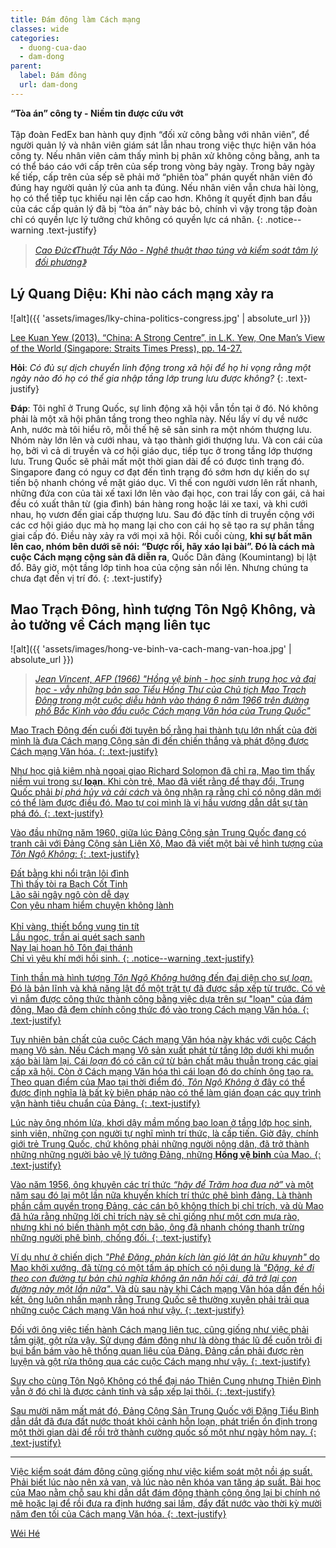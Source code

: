 ```yaml
---
title: Đám đông làm Cách mạng
classes: wide
categories:
  - duong-cua-dao
  - dam-dong
parent:
  label: Đám đông
  url: dam-dong
---
```


**“Tòa án” công ty - Niềm tin được cứu vớt**\
 \
Tập đoàn FedEx ban hành quy định “đối xử công bằng với nhân viên”, để người quản lý và nhân viên giám sát lẫn nhau trong việc thực hiện văn hóa công ty. Nếu nhân viên cảm thấy mình bị phân xử không công bằng, anh ta có thể báo cáo với cấp trên của sếp trong vòng bảy ngày. Trong bảy ngày kế tiếp, cấp trên của sếp sẽ phải mở “phiên tòa” phán quyết nhân viên đó đúng hay người quản lý của anh ta đúng. Nếu nhân viên vẫn chưa hài lòng, họ có thể tiếp tục khiếu nại lên cấp cao hơn. Không ít quyết định ban đầu của các cấp quản lý đã bị “tòa án” này bác bỏ, chính vì vậy trong tập đoàn chỉ có quyền lực lý tưởng chứ không có quyền lực cá nhân.
{: .notice--warning .text-justify}

> <cite><a target="_blank" href="https://www.alphabooks.vn/thuat-tay-nao">
Cao Đức《Thuật Tẩy Não - Nghê thuật thao túng và kiểm soát tâm lý đối phương》
</a></cite>


## Lý Quang Diệu: Khi nào cách mạng xảy ra
![alt]({{ 'assets/images/lky-china-politics-congress.jpg' | absolute_url }})
> <cite>
<a target="_blank" href="https://nghiencuuquocte.org/2014/09/03/ly-quang-dieu-viet-ve-chinh-tri-trung-quoc/">
Lee Kuan Yew (2013). “China: A Strong Centre”, in L.K. Yew, One Man’s View of the World (Singapore: Straits Times Press), pp. 14-27.
</a>

**Hỏi**: *Có đủ sự dịch chuyển linh động trong xã hội để họ hi vọng rằng một ngày nào đó họ có thể gia nhập tầng lớp trung lưu được không?*
{: .text-justify}

**Đáp**: Tôi nghĩ ở Trung Quốc, sự linh động xã hội vẫn tồn tại ở đó. Nó không phải là một xã hội phân tầng trong theo nghĩa này. Nếu lấy ví dụ về nước Anh, nước mà tôi hiểu rõ, mỗi thế hệ sẽ sản sinh ra một nhóm thượng lưu. Nhóm này lớn lên và cưới nhau, và tạo thành giới thượng lưu. Và con cái của họ, bởi vì cả di truyền và cơ hội giáo dục, tiếp tục ở trong tầng lớp thượng lưu. Trung Quốc sẽ phải mất một thời gian dài để có được tình trạng đó. Singapore đang có nguy cơ đạt đến tình trạng đó sớm hơn dự kiến do sự tiến bộ nhanh chóng về mặt giáo dục. Vì thế con người vươn lên rất nhanh, những đứa con của tài xế taxi lớn lên vào đại học, con trai lấy con gái, cả hai đều có xuất thân từ (gia đình) bán hàng rong hoặc lái xe taxi, và khi cưới nhau, họ vươn đến giai cấp thượng lưu. Sau đó đặc tính di truyền cộng với các cơ hội giáo dục mà họ mang lại cho con cái họ sẽ tạo ra sự phân tầng giai cấp đó. Điều này xảy ra với mọi xã hội. Rồi cuối cùng, **khi sự bất mãn lên cao, nhóm bên dưới sẽ nói: “Được rồi, hãy xáo lại bài”. Đó là cách mà cuộc Cách mạng cộng sản đã diễn ra**, Quốc Dân đảng (Koumintang) bị lật đổ. Bây giờ, một tầng lớp tinh hoa của cộng sản nổi lên. Nhưng chúng ta chưa đạt đến vị trí đó.
{: .text-justify}


## Mao Trạch Đông, hình tượng Tôn Ngộ Không, và ảo tưởng về Cách mạng liên tục

![alt]({{ 'assets/images/hong-ve-binh-va-cach-mang-van-hoa.jpg' | absolute_url }})
> <cite><a target="_blank" href="https://www.gettyimages.com/detail/news-photo/red-guards-high-school-and-university-students-waving-news-photo/491970614">
Jean Vincent, AFP (1966) "Hồng vệ binh - học sinh trung học và đại học - vẫy những bản sao Tiểu Hồng Thư của Chủ tịch Mao Trạch Đông trong một cuộc diễu hành vào tháng 6 năm 1966 trên đường phố Bắc Kinh vào đầu cuộc Cách mạng Văn hóa của Trung Quốc"

Mao Trạch Đông đến cuối đời tuyên bố rằng hai thành tựu lớn nhất của đời mình là đưa Cách mạng Cộng sản đi đến chiến thắng và phát động được Cách mạng Văn hóa.
{: .text-justify}

Như học giả kiêm nhà ngoại giao Richard Solomon đã chỉ ra, Mao tìm thấy niềm vui trong sự **loạn**. Khi còn trẻ, Mao đã viết rằng để thay đổi, Trung Quốc phải *bị phá hủy và cải cách* và ông nhận ra rằng chỉ có nông dân mới có thể làm được điều đó. Mao tự coi mình là vị hầu vương dẫn dắt sự tàn phá đó.
{: .text-justify}

Vào đầu những năm 1960, giữa lúc Đảng Cộng sản Trung Quốc đang có tranh cãi với Đảng Cộng sản Liên Xô, Mao đã viết một bài về hình tượng của *Tôn Ngộ Không*:
{: .text-justify}

Đất bằng khi nổi trận lôi đình\
Thì thấy tòi ra Bạch Cốt Tinh\
Lão sãi ngây ngô còn dễ dạy\
Con yêu nham hiểm chuyện không lành\
 \
Khỉ vàng, thiết bổng vung tin tít\
Lầu ngọc, trần ai quét sạch sanh\
Nay lại hoan hô Tôn đại thánh\
Chỉ vì yêu khí mới hồi sinh.
{: .notice--warning .text-justify}

Tinh thần mà hình tượng *Tôn Ngộ Không* hướng đến đại diện cho sự *loạn*. Đó là bản lĩnh và khả năng lật đổ một trật tự đã được sắp xếp từ trước. Có vẻ vì nắm được công thức thành công bằng việc dựa trên sự "loạn" của đám đông, Mao đã đem chính công thức đó vào trong Cách mạng Văn hóa.
{: .text-justify}

Tuy nhiên bản chất của cuộc Cách mạng Văn hóa này khác với cuộc Cách mạng Vô sản. Nếu Cách mạng Vô sản xuất phát từ tầng lớp dưới khi muốn xáo bài làm lại. Cái *loạn* đó có căn cứ từ bản chất mâu thuẫn trong các giai cấp xã hội. Còn ở Cách mạng Văn hóa thì cái loạn đó do chính ông tạo ra. Theo quan điểm của Mao tại thời điểm đó, *Tôn Ngộ Không* ở đây có thể được định nghĩa là bất kỳ biện pháp nào có thể làm gián đoạn các quy trình vận hành tiêu chuẩn của Đảng.
{: .text-justify}

Lúc này ông nhóm lửa, khơi dậy mầm mống bạo loạn ở tầng lớp học sinh, sinh viên, những con người tự nghĩ mình trí thức, là cấp tiến. Giờ đây, chính giới trẻ Trung Quốc, chứ không phải những người nông dân, đã trở thành những những người bảo vệ lý tưởng Đảng, những **Hồng vệ binh** của Mao.
{: .text-justify}

Vào năm 1956, ông khuyên các trí thức *“hãy để Trăm hoa đua nở”* và một năm sau đó lại một lần nữa khuyến khích trí thức phê bình đảng. Là thành phần cầm quyền trong Đảng, các cán bộ không thích bị chỉ trích, và dù Mao đã hứa rằng những lời chỉ trích này sẽ chỉ giống như một cơn mưa rào, nhưng khi nó biến thành một cơn bão, ông đã nhanh chóng thanh trừng những người phê bình, chống đối. 
{: .text-justify}

Ví dụ như ở chiến dịch *"Phê Đặng, phản kích làn gió lật án hữu khuynh"* do Mao khởi xướng, đã từng có một tấm áp phích có nội dung là *"Đặng, kẻ đi theo con đường tư bản chủ nghĩa không ăn năn hối cải, đã trở lại con đường này một lần nữa"*. Và dù sau này khi Cách mạng Văn hóa dần đến hồi kết, ông luôn nhấn mạnh rằng Trung Quốc sẽ thường xuyên phải trải qua những cuộc Cách mạng Văn hoá như vậy.
{: .text-justify}

Đối với ông việc tiến hành Cách mạng liên tục, cũng giống như việc phải tắm giặt, gột rửa vậy. Sử dụng đám đông như là dòng thác lũ để cuốn trôi đi bụi bẩn bám vào hệ thống quan liêu của Đảng. Đảng cần phải được rèn luyện và gột rửa thông qua các cuộc Cách mạng như vậy.
{: .text-justify}

Suy cho cùng Tôn Ngộ Không có thể đại náo Thiên Cung nhưng Thiên Đình vẫn ở đó chỉ là được cảnh tỉnh và sắp xếp lại thôi.
{: .text-justify}

Sau mười năm mất mát đó, Đảng Cộng Sản Trung Quốc với Đặng Tiểu Bình dẫn dắt đã đưa đất nước thoát khỏi cảnh hỗn loạn, phát triển ổn định trong một thời gian dài để rồi trở thành cường quốc số một như ngày hôm nay.
{: .text-justify}

---
Việc kiểm soát đám đông cũng giống như việc kiểm soát một nồi áp suất. Phải biết lúc nào nên xả van, và lúc nào nên khóa van tăng áp suất. Bài học của Mao nằm chỗ sau khi dẫn dắt đám đông thành công ông lại bị chính nó mê hoặc lại để rồi đưa ra định hướng sai lầm, đẩy đất nước vào thời kỳ mười năm đen tối của Cách mạng Văn hóa.
{: .text-justify}

> <cite>
<a target="_blank" href="https://wei-he.xyz">Wéi Hé</a>
</cite>